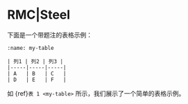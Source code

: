 # RMC|Steel

下面是一个带题注的表格示例：

```{table} 示例表格标题
:name: my-table

| 列1 | 列2 | 列3 |
|-----|-----|-----|
| A   | B   | C   |
| D   | E   | F   |
```

如 {ref}`表 1 <my-table>` 所示，我们展示了一个简单的表格示例。
